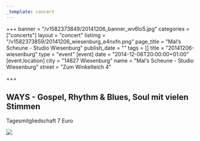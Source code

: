 ```yaml
---
_template: concert
---
```



+++
banner = "/v1582373849/20141206_banner_wv6lo5.jpg"
categories = ["concerts"]
layout = "concert"
listimg = "/v1582373859/20141206_wiesenburg_e4nxfn.png"
page_title = "Mal‘s Scheune - Studio Wiesenburg"
publish_date = ""
tags = []
title = "20141206-wiesenburg"
type = "event"
[event]
date = "2014-12-06T20:00:00+01:00"
[event.location]
city = "14827 Wiesenburg"
name = "Mal‘s Scheune - Studio Wiesenburg"
street = "Zum Winkelteich 4"

+++
## WAYS - Gospel, Rhythm & Blues, Soul mit vielen Stimmen

Tagesmitgliedschaft 7 Euro

![](https://res.cloudinary.com/ways-choir/image/upload/v1582396180/20141206_onstage_ldsjx8.jpg)

